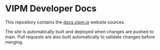 # VIPM Developer Docs

This repository contains the [docs.vipm.io](https://docs.vipm.io) website sources.

The site is automatically built and deployed when changes are pushed to main. Pull requests are also built automatically to validate changes before merging.
